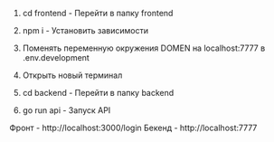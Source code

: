 1. cd frontend - Перейти в папку frontend
2. npm i - Установить зависимости
3. Поменять переменную окружения DOMEN на localhost:7777 в .env.development

4. Открыть новый терминал
5. cd backend - Перейти в папку backend
6. go run api - Запуск API

Фронт - http://localhost:3000/login
Бекенд - http://localhost:7777
